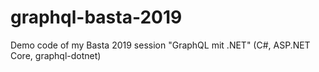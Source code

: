 # graphql-basta-2019
Demo code of my Basta 2019 session "GraphQL mit .NET" (C#, ASP.NET Core, graphql-dotnet)
